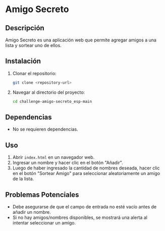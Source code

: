 # Amigo Secreto

## Descripción
Amigo Secreto es una aplicación web que permite agregar amigos a una lista y sortear uno de ellos.

## Instalación
1. Clonar el repositorio:
   ```bash
   git clone <repository-url>
   ```
2. Navegar al directorio del proyecto:
   ```bash
   cd challenge-amigo-secreto_esp-main
   ```

## Dependencias
- No se requieren dependencias.

## Uso
1. Abrir `index.html` en un navegador web.
2. Ingresar un nombre y hacer clic en el botón "Añadir".
3. Luego de haber ingresado la cantidad de nombres deseada, hacer clic en el botón "Sortear Amigo" para seleccionar aleatoriamente un amigo de la lista.

## Problemas Potenciales
- Debe asegurarse de que el campo de entrada no esté vacío antes de añadir un nombre.
- Si no hay amigos/nombres disponibles, se mostrará una alerta al intentar seleccionar un amigo.
